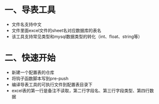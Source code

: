 # 一、导表工具

- 文件名支持中文
- 文件里面excel文件的sheet名对应数据库的表名
- 该工具支持常见类型和mysql数据类型的转化（int、float、string等）

# 二、快速开始

- 新建一个配置表的仓库
- 将钩子函数脚本写到pre-push
- 编译导表工具的可执行文件到配置表目录下
- excel表的第一行是备注不读取，第二行字段名、第三行字段类型、第四行数据
